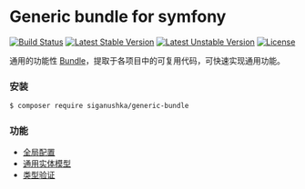 # Generic bundle for symfony

[![Build Status](https://travis-ci.org/siganushka/generic-bundle.svg?branch=master)](https://travis-ci.org/siganushka/generic-bundle)
[![Latest Stable Version](https://poser.pugx.org/siganushka/generic-bundle/v/stable)](https://packagist.org/packages/siganushka/generic-bundle)
[![Latest Unstable Version](https://poser.pugx.org/siganushka/generic-bundle/v/unstable)](https://packagist.org/packages/siganushka/generic-bundle)
[![License](https://poser.pugx.org/siganushka/generic-bundle/license)](https://packagist.org/packages/siganushka/generic-bundle)

通用的功能性 [Bundle](https://symfony.com/doc/current/bundles.html)，提取于各项目中的可复用代码，可快速实现通用功能。

### 安装

```bash
$ composer require siganushka/generic-bundle
```

### 功能

- [全局配置](docs/configuration.md)
- [通用实体模型](docs/entity.md)
- [类型验证](docs/constraint.md)

